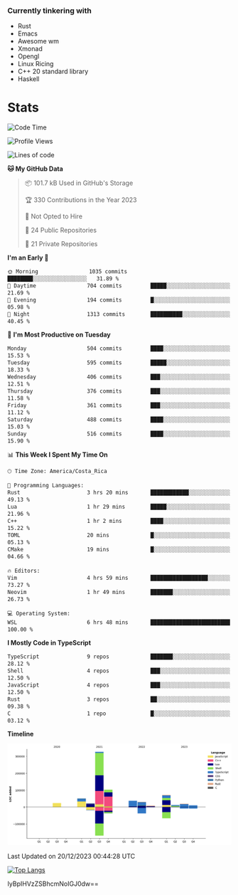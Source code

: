 ### Currently tinkering with
 - Rust
 - Emacs
 - Awesome wm
 - Xmonad
 - Opengl
 - Linux Ricing
 - C++ 20 standard library
 - Haskell

# Stats
<!--START_SECTION:waka-->
![Code Time](http://img.shields.io/badge/Code%20Time-802%20hrs%2053%20mins-blue)

![Profile Views](http://img.shields.io/badge/Profile%20Views-0-blue)

![Lines of code](https://img.shields.io/badge/From%20Hello%20World%20I%27ve%20Written-707.5%20thousand%20lines%20of%20code-blue)

**🐱 My GitHub Data** 

> 📦 101.7 kB Used in GitHub's Storage 
 > 
> 🏆 330 Contributions in the Year 2023
 > 
> 🚫 Not Opted to Hire
 > 
> 📜 24 Public Repositories 
 > 
> 🔑 21 Private Repositories 
 > 
**I'm an Early 🐤** 

```text
🌞 Morning                1035 commits        ████████░░░░░░░░░░░░░░░░░   31.89 % 
🌆 Daytime                704 commits         █████░░░░░░░░░░░░░░░░░░░░   21.69 % 
🌃 Evening                194 commits         █░░░░░░░░░░░░░░░░░░░░░░░░   05.98 % 
🌙 Night                  1313 commits        ██████████░░░░░░░░░░░░░░░   40.45 % 
```
📅 **I'm Most Productive on Tuesday** 

```text
Monday                   504 commits         ████░░░░░░░░░░░░░░░░░░░░░   15.53 % 
Tuesday                  595 commits         █████░░░░░░░░░░░░░░░░░░░░   18.33 % 
Wednesday                406 commits         ███░░░░░░░░░░░░░░░░░░░░░░   12.51 % 
Thursday                 376 commits         ███░░░░░░░░░░░░░░░░░░░░░░   11.58 % 
Friday                   361 commits         ███░░░░░░░░░░░░░░░░░░░░░░   11.12 % 
Saturday                 488 commits         ████░░░░░░░░░░░░░░░░░░░░░   15.03 % 
Sunday                   516 commits         ████░░░░░░░░░░░░░░░░░░░░░   15.90 % 
```


📊 **This Week I Spent My Time On** 

```text
🕑︎ Time Zone: America/Costa_Rica

💬 Programming Languages: 
Rust                     3 hrs 20 mins       ████████████░░░░░░░░░░░░░   49.13 % 
Lua                      1 hr 29 mins        █████░░░░░░░░░░░░░░░░░░░░   21.96 % 
C++                      1 hr 2 mins         ████░░░░░░░░░░░░░░░░░░░░░   15.22 % 
TOML                     20 mins             █░░░░░░░░░░░░░░░░░░░░░░░░   05.13 % 
CMake                    19 mins             █░░░░░░░░░░░░░░░░░░░░░░░░   04.66 % 

🔥 Editors: 
Vim                      4 hrs 59 mins       ██████████████████░░░░░░░   73.27 % 
Neovim                   1 hr 49 mins        ███████░░░░░░░░░░░░░░░░░░   26.73 % 

💻 Operating System: 
WSL                      6 hrs 48 mins       █████████████████████████   100.00 % 
```

**I Mostly Code in TypeScript** 

```text
TypeScript               9 repos             ███████░░░░░░░░░░░░░░░░░░   28.12 % 
Shell                    4 repos             ███░░░░░░░░░░░░░░░░░░░░░░   12.50 % 
JavaScript               4 repos             ███░░░░░░░░░░░░░░░░░░░░░░   12.50 % 
Rust                     3 repos             ██░░░░░░░░░░░░░░░░░░░░░░░   09.38 % 
C                        1 repo              █░░░░░░░░░░░░░░░░░░░░░░░░   03.12 % 
```



**Timeline**

![Lines of Code chart](https://raw.githubusercontent.com/PandeCode/PandeCode/main/assets/bar_graph.png)


 Last Updated on 20/12/2023 00:44:28 UTC
<!--END_SECTION:waka-->
<!-- 
[![PandeCode's GitHub stats](https://github-readme-stats.vercel.app/api?username=PandeCode&theme=dracula&hide_border=true&show_icons=true)](https://github.com/anuraghazra/github-readme-stats)
-->
[![Top Langs](https://github-readme-stats.vercel.app/api/top-langs/?username=PandeCode&layout=compact&theme=dracula&hide_border=true)](https://github.com/anuraghazra/github-readme-stats)

IyBpIHVzZSBhcmNoIGJ0dw==
